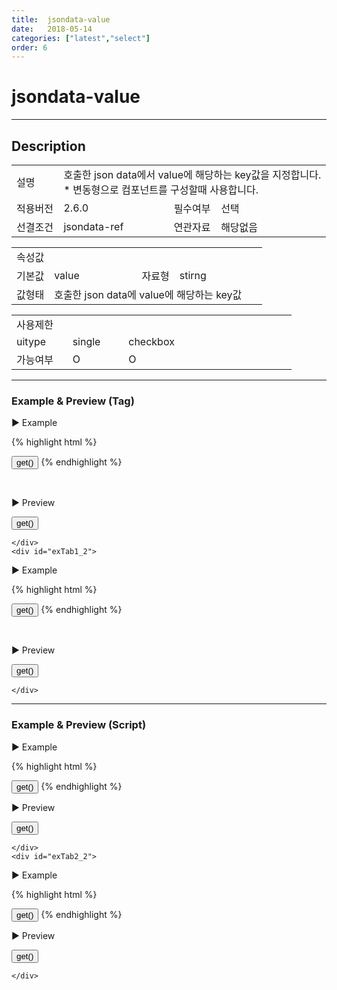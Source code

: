 ```yaml
---
title:  jsondata-value
date:   2018-05-14
categories: ["latest","select"]
order: 6
---
```


jsondata-value
===

---

## Description

<table style="width:100%">
    <colgroup>
        <col width="15%"/>
        <col width="35%"/>
        <col width="15%"/>
        <col width="35%"/>
    </colgroup>
    <tr>
        <td class="tdTitle tdBg">설명</td>
        <td colspan="3">
            호출한 json data에서 value에 해당하는 key값을 지정합니다.<br>
            * 변동형으로 컴포넌트를 구성할때 사용합니다.
        </td>
    </tr>
    <tr>
        <td class="tdTitle tdBg">적용버전</td>
        <td>2.6.0</td>
        <td class="tdTitle tdBg">필수여부</td>
        <td>선택</td>
    </tr>
    <tr>
        <td class="tdTitle tdBg">선결조건</td>
        <td>jsondata-ref</td>
        <td class="tdTitle tdBg">연관자료</td>
        <td>해당없음</td>
    </tr>
</table>
<table style="width:100%">
    <colgroup>
        <col width="15%"/>
        <col width="35%"/>
        <col width="15%"/>
        <col width="35%"/>
    </colgroup>
    <tr>
        <td class="tdTitle tdBg tdCenter" colspan="4">속성값</td>
    </tr>
    <tr>
        <td class="tdTitle tdBg">기본값</td>
        <td>value</td>
        <td class="tdTitle tdBg">자료형</td>
        <td>stirng</td>
    </tr>
    <tr>
        <td class="tdTitle tdBg">값형태</td>
        <td colspan="3">호출한 json data에 value에 해당하는 key값</td>
    </tr>
</table>
<table style="width:100%">
    <colgroup>
        <col width="20%"/>
        <col width="20%"/>
        <col width="20%"/>
        <col width="20%"/>
        <col width="20%"/>
    </colgroup>
    <tr>
        <td class="tdTitle tdBg tdCenter" colspan="5">사용제한</td>
    </tr>
    <tr>
        <td class="tdTitle tdBg">uitype</td>
        <td class="tdCenter">single</td>
        <td class="tdCenter">checkbox</td>
        <td></td>
        <td></td>
    </tr>
    <tr>
        <td class="tdTitle tdBg">가능여부</td>
        <td class="tdBlue tdCenter">O</td>
        <td class="tdBlue tdCenter">O</td>
        <td></td>
        <td></td>
    </tr>
</table>

---
### Example & Preview (Tag)

<script>
    var jsondata = [
        {text : 'input', valueKey : 'iValue'},
        {text : 'picker', valueKey : 'pValue'},
        {text : 'radio', valueKey : 'rValue'},
        {text : 'checkbox', valueKey : 'cValue'}
    ];
</script>

<sbux-tabs id="exTab1" name="exTab1" uitype="normal" title-target-id-array="exTab1_1^exTab1_2" title-text-array="single(변동형)^checkbox(변동형)" is-scrollable="false">
</sbux-tabs>
<div class="tab-content">
    <div id="exTab1_1">

▶ Example

{% highlight html %}
<script>
    var jsondata = [
        {text : 'input', valueKey : 'iValue'},
        {text : 'picker', valueKey : 'pValue'},
        {text : 'radio', valueKey : 'rValue'},
        {text : 'checkbox', valueKey : 'cValue'}
    ];
</script>
<sbux-select id="sbIdx1_1" name="sbTagNm1_1" uitype="single" jsondata-ref="jsondata" jsondata-value="valueKey"></sbux-select>
<input type="button" value="get()" onclick="alert(SBUxMethod.get('sbTagNm1_1'))">
{% endhighlight %}

<br>

▶ Preview 

<sbux-select id="sbIdx1_1" name="sbTagNm1_1" uitype="single" jsondata-ref="jsondata" jsondata-value="valueKey"></sbux-select>
<input type="button" value="get()" onclick="alert(SBUxMethod.get('sbTagNm1_1'))">

    </div>
    <div id="exTab1_2">

▶ Example

{% highlight html %}
<script>
    var jsondata = [
        {text : 'input', valueKey : 'iValue'},
        {text : 'picker', valueKey : 'pValue'},
        {text : 'radio', valueKey : 'rValue'},
        {text : 'checkbox', valueKey : 'cValue'}
    ];
</script>
<sbux-select id="sbIdx1_2" name="sbTagNm1_2" uitype="checkbox" jsondata-ref="jsondata" jsondata-value="valueKey"></sbux-select>
<input type="button" value="get()" onclick="alert(SBUxMethod.get('sbTagNm1_2'))">
{% endhighlight %}

<br>

▶ Preview 

<sbux-select id="sbIdx1_2" name="sbTagNm1_2" uitype="checkbox" jsondata-ref="jsondata" jsondata-value="valueKey"></sbux-select>
<input type="button" value="get()" onclick="alert(SBUxMethod.get('sbTagNm1_2'))">

    </div>
</div>

---
### Example & Preview (Script)

<sbux-tabs id="exTab2" name="exTab2" uitype="normal" title-target-id-array="exTab2_1^exTab2_2" title-text-array="single(변동형)^checkbox(변동형)" is-scrollable="false">
</sbux-tabs>
<div class="tab-content">
    <div id="exTab2_1">

▶ Example

{% highlight html %}
<div id="sbArea2_1"></div>
<input type="button" value="get()" onclick="alert(SBUxMethod.get('sbScriptNm2_1'))">
<script>
    var jsondata = [
        {text : 'input', valueKey : 'iValue'},
        {text : 'picker', valueKey : 'pValue'},
        {text : 'radio', valueKey : 'rValue'},
        {text : 'checkbox', valueKey : 'cValue'}
    ];
    $(document).ready(function(){
        $('#sbArea2_1').sbSelect({
            name : 'sbScriptNm2_1',
            uitype : 'single',
            jsondataRef : 'jsondata',
            jsondataValue : 'valueKey'
        });
    }); 
</script>
{% endhighlight %}

<br>

▶ Preview 

<div id="sbArea2_1"></div>
<input type="button" value="get()" onclick="alert(SBUxMethod.get('sbScriptNm2_1'))">
<script>
    $(document).ready(function(){
        $('#sbArea2_1').sbSelect({
            name : 'sbScriptNm2_1',
            uitype : 'single',
            jsondataRef : 'jsondata',
            jsondataValue : 'valueKey'
        });
    }); 
</script>

    </div>
    <div id="exTab2_2">

▶ Example

{% highlight html %}
<div id="sbArea2_2"></div>
<input type="button" value="get()" onclick="alert(SBUxMethod.get('sbScriptNm2_2'))">
<script>
    var jsondata = [
        {text : 'input', valueKey : 'iValue'},
        {text : 'picker', valueKey : 'pValue'},
        {text : 'radio', valueKey : 'rValue'},
        {text : 'checkbox', valueKey : 'cValue'}
    ];
    $(document).ready(function(){
        $('#sbArea2_2').sbSelect({
            name : 'sbScriptNm2_2',
            uitype : 'checkbox',
            jsondataRef : 'jsondata',
            jsondataValue : 'valueKey'
        });
    }); 
</script>
{% endhighlight %}

<br>

▶ Preview 

<div id="sbArea2_2"></div>
<input type="button" value="get()" onclick="alert(SBUxMethod.get('sbScriptNm2_2'))">
<script>
    $(document).ready(function(){
        $('#sbArea2_2').sbSelect({
            name : 'sbScriptNm2_2',
            uitype : 'checkbox',
            jsondataRef : 'jsondata',
            jsondataValue : 'valueKey'
        });
    }); 
</script>

    </div>
</div>